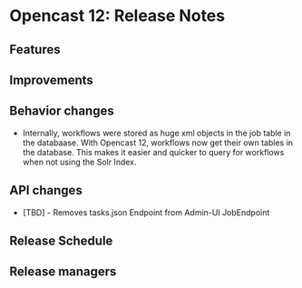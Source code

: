 # Opencast 12: Release Notes


Features
--------

Improvements
------------

Behavior changes
-----------------

- Internally, workflows were stored as huge xml objects in the job table in the databaase. With Opencast 12,
workflows now get their own tables in the database. This makes it easier and quicker to query for workflows when
not using the Solr Index. 


API changes
-----------
- [TBD] - Removes tasks.json Endpoint from Admin-UI JobEndpoint


Release Schedule
----------------

Release managers
----------------
